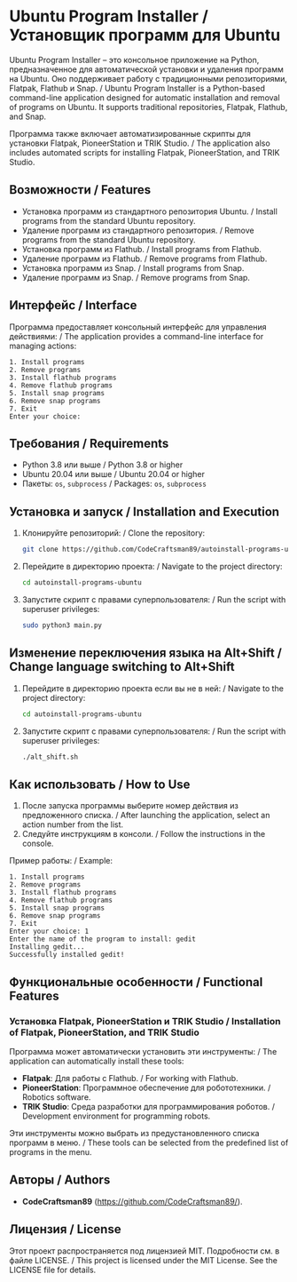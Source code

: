 # Ubuntu Program Installer / Установщик программ для Ubuntu

Ubuntu Program Installer – это консольное приложение на Python, предназначенное для автоматической установки и удаления программ на Ubuntu. Оно поддерживает работу с традиционными репозиториями, Flatpak, Flathub и Snap. / Ubuntu Program Installer is a Python-based command-line application designed for automatic installation and removal of programs on Ubuntu. It supports traditional repositories, Flatpak, Flathub, and Snap.

Программа также включает автоматизированные скрипты для установки Flatpak, PioneerStation и TRIK Studio. / The application also includes automated scripts for installing Flatpak, PioneerStation, and TRIK Studio.

## Возможности / Features

- Установка программ из стандартного репозитория Ubuntu. / Install programs from the standard Ubuntu repository.
- Удаление программ из стандартного репозитория. / Remove programs from the standard Ubuntu repository.
- Установка программ из Flathub. / Install programs from Flathub.
- Удаление программ из Flathub. / Remove programs from Flathub.
- Установка программ из Snap. / Install programs from Snap.
- Удаление программ из Snap. / Remove programs from Snap.

## Интерфейс / Interface

Программа предоставляет консольный интерфейс для управления действиями: / The application provides a command-line interface for managing actions:

```
1. Install programs
2. Remove programs
3. Install flathub programs
4. Remove flathub programs
5. Install snap programs
6. Remove snap programs
7. Exit
Enter your choice:
```

## Требования / Requirements

- Python 3.8 или выше / Python 3.8 or higher
- Ubuntu 20.04 или выше / Ubuntu 20.04 or higher
- Пакеты: `os`, `subprocess` / Packages: `os`, `subprocess`

## Установка и запуск / Installation and Execution

1. Клонируйте репозиторий: / Clone the repository:
    ```bash
    git clone https://github.com/CodeCraftsman89/autoinstall-programs-ubuntu.git
    ```

2. Перейдите в директорию проекта: / Navigate to the project directory:
    ```bash
    cd autoinstall-programs-ubuntu
    ```

3. Запустите скрипт с правами суперпользователя: / Run the script with superuser privileges:
    ```bash
    sudo python3 main.py
    ```
   
## Изменение переключения языка на Alt+Shift / Change language switching to Alt+Shift
1. Перейдите в директорию проекта если вы не в ней: / Navigate to the project directory:
    ```bash
    cd autoinstall-programs-ubuntu
    ```
2. Запустите скрипт с правами суперпользователя: / Run the script with superuser privileges:
    ```bash
    ./alt_shift.sh
    ```
   
## Как использовать / How to Use

1. После запуска программы выберите номер действия из предложенного списка. / After launching the application, select an action number from the list.
2. Следуйте инструкциям в консоли. / Follow the instructions in the console.

Пример работы: / Example:

```
1. Install programs
2. Remove programs
3. Install flathub programs
4. Remove flathub programs
5. Install snap programs
6. Remove snap programs
7. Exit
Enter your choice: 1
Enter the name of the program to install: gedit
Installing gedit...
Successfully installed gedit!
```

## Функциональные особенности / Functional Features

### Установка Flatpak, PioneerStation и TRIK Studio / Installation of Flatpak, PioneerStation, and TRIK Studio

Программа может автоматически установить эти инструменты: / The application can automatically install these tools:

- **Flatpak**: Для работы с Flathub. / For working with Flathub.
- **PioneerStation**: Программное обеспечение для робототехники. / Robotics software.
- **TRIK Studio**: Среда разработки для программирования роботов. / Development environment for programming robots.

Эти инструменты можно выбрать из предустановленного списка программ в меню. / These tools can be selected from the predefined list of programs in the menu.

## Авторы / Authors

- **CodeCraftsman89** (https://github.com/CodeCraftsman89/). 

## Лицензия / License

Этот проект распространяется под лицензией MIT. Подробности см. в файле LICENSE. / This project is licensed under the MIT License. See the LICENSE file for details.
